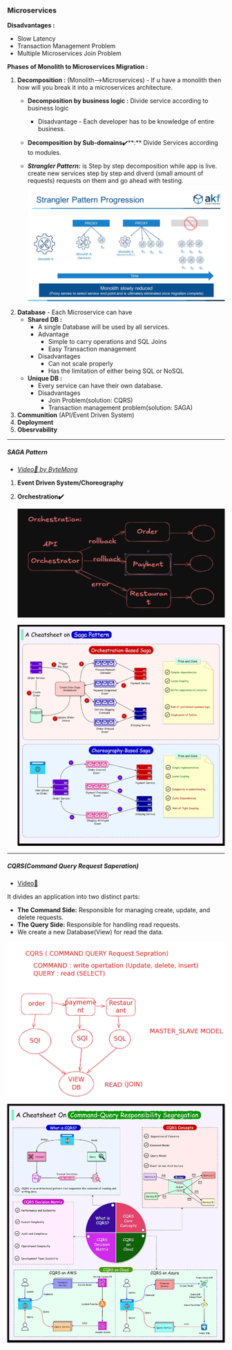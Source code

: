 ### Microservices

**Disadvantages :**

* Slow Latency
* Transaction Management Problem
* Multiple Microservices Join Problem

**Phases of Monolith to Microservices Migration :**

1. **Decomposition :** (Monolith-->Microservices) - If u have a monolith then how will you break it into a microservices architecture.
   * **Decomposition by business logic :** Divide service according to business logic

     * Disadvantage - Each developer has to be knowledge of entire business.
   * **Decomposition by Sub-domains**✔️**:** Divide Services according to modules.
   * ***Strangler Pattern:*** is Step by step decomposition while app is live. create new services step by step and diverd (small amount of requests) requests on them and go ahead with testing.

     ![1752860198086](image/Notes/1752860198086.png)
2. **Database** - Each Microservice can have
   * **Shared DB :**
     * A single Database will be used by all services.
     * Advantage
       * Simple to carry operations and SQL Joins
       * Easy Transaction management
     * Disadvantages
       * Can not scale properly
       * Has the limitation of either being SQL or NoSQL
   * **Unique DB :**
     * Every service can have their own database.
     * Disadvantages
       * Join Problem(solution: CQRS)
       * Transaction management problem(solution: SAGA)
3. **Communition** (API/Event Driven System)
4. **Deployment**
5. **Obesrvability**

---

##### **SAGA Pattern**

* *[Video🔗 by ByteMong](https://youtu.be/d2z78guUR4g?si=15PSAmmxz4-Etaqk)*

1. **Event Driven System/Choreography**
2. **Orchestration✔️**

   ![1752764260354](image/Notes/1752764260354.png)

   ![1752861121815](image/Notes/1752861121815.png)

---

##### **CQRS(Command Query Request Saperation)**

* [Video🔗](https://youtu.be/SvjdJoNPcHs?si=7xXudmkw3nDH7Ln1)

It divides an application into two distinct parts:

* **The Command Side:** Responsible for managing create, update, and delete requests.
* **The Query Side:** Responsible for handling read requests.
* We create a new Database(View) for read the data.

![1752766627969](image/Notes/1752766627969.png)

![1752861859331](image/Notes/1752861859331.png)
